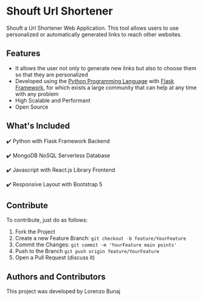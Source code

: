# Shouft Url Shortener
Shouft a Url Shortener Web Application.
This tool allows users to use personalized or automatically generated links to reach other websites.

## Features

- It allows the user not only to generate new links but also to choose them so that they are personalized
- Developed using the [Python Programming Language](https://www.python.org) with [Flask Framework](https://flask.palletsprojects.com/en/3.0.x/), for which exists a large community that can help at any time with any problem
- High Scalable and Performant
- Open Source

## What's Included

:heavy_check_mark: Python with Flask Framework Backend

:heavy_check_mark: MongoDB NoSQL Serverless Database

:heavy_check_mark: Javascript with React.js Library Frontend

:heavy_check_mark: Responsive Layout with Bootstrap 5

## Contribute

To contribute, just do as follows:
1. Fork the Project
2. Create a new Feature Branch: `git checkout -b feature/YourFeature`
3. Commit the Changes: `git commit -m 'YourFeature main points'`
4. Push to the Branch `git push origin feature/YourFeature`
5. Open a Pull Request (discuss it)

## Authors and Contributors

This project was developed by Lorenzo Bunaj
